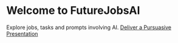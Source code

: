 # Welcome to FutureJobsAI
Explore jobs, tasks and prompts involving AI.
[Deliver a Pursuasive Presentation](jobs/executive-leader.md)
